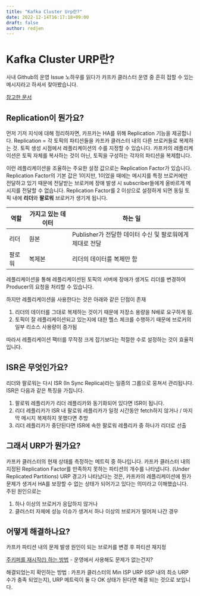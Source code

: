 ```yaml
---
title: "Kafka Cluster Urp란?"
date: 2022-12-14T16:17:18+09:00
draft: false
author: redjen
---
```


# Kafka Cluster URP란? 

사내 Github의 운영 Issue 노하우를 읽다가 카프카 클러스터 운영 중 흔히 접할 수 있는 메시지라고 하셔서 찾아봤습니다. 

[참고한 문서](https://www.instaclustr.com/support/documentation/kafka/monitoring-information/replicas/)

## Replication이 뭔가요? 

먼저 기저 지식에 대해 정리하자면, 카프카는 HA를 위해 Replication 기능을 제공합니다. 
Replication = 각 토픽의 파티션들을 카프카 클러스터 내의 다른 브로커들로 복제하는 것.
토픽 생성 시점에서 레플리케이션의 수를 지정할 수 있습니다.
카프카의 레플리케이션은 토픽 자체를 복사하는 것이 아닌, 토픽을 구성하는 각자의 파티션을 복제합니다. 

이런 레플리케이션을 조율하는 주요한 설정 값으로는 Replication Factor가 있습니다.
Replication Factor의 기본 값은 1이지만, 1이었을 때에는 메시지를 특정 브로커에만 전달하고 있기 때문에 전달받는 브로커에 장애 발생 시 subscriber들에게 올바르게 메시지를 전달할 수 없습니다.
Replication Factor를 2 이상으로 설정하게 되면 동일 토픽 내에 **리더**와 **팔로워** 브로커가 생기게 됩니다. 

역할 | 가지고 있는 데이터 | 하는 일
--- | --- | ---
리더 | 원본 | Publisher가 전달한 데이터 수신 및 팔로워에게 제대로 전달
팔로워 | 복제본 | 리더의 데이터를 복제만 함

레플리케이션을 통해 레플리케이션된 토픽의 서버에 장애가 생겨도 리더를 변경하여 Producer의 요청을 처리할 수 있습니다. 

하지만 레플리케이션을 사용한다는 것은 아래와 같은 단점이 존재
1. 리더의 데이터를 그대로 복제하는 것이기 때문에 저장소 용량을 N배로 요구하게 됨.
2. 토픽이 잘 레플리케이션되고 있는지에 대한 헬스 체크를 수행하기 때문에 브로커의 일부 리소스 사용량이 증가됨

따라서 레플리케이션 팩터를 무작정 크게 잡기보다는 적절한 수로 설정하는 것이 효율적입니다.

## ISR은 무엇인가요? 

리더와 팔로워는 다시 ISR (In Sync Replica)라는 일종의 그룹으로 뭉쳐서 관리됩니다. ISR은 다음과 같은 특징을 가집니다. 
1. 팔로워 레플리카가 리더 레플리카와 동기화되어 있다면 ISR이 됩니다.
2. 리더 레플리카가 ISR 내 팔로워 레플리카가 일정 시간동안 fetch하지 않거나 / 마지막 메시지 복제하지 못했다면 추방
3. 리더 레플리카가 중단된다면 ISR에 속한 팔로워 레플리카 중 하나가 리더로 선출

## 그래서 URP가 뭔가요?

카프카 클러스터의 현재 상태를 측정하는 메트릭 중 하나입니다.
카프카 클러스터 내의 지정된 Replication Factor를 만족하지 못하는 파티션의 개수를 나타냅니다. (Under Replicated Partitions)
URP 경고가 나타났다는 것은, 카프카의 레플리케이션에 뭔가 문제가 생겨서 HA를 보장할 수 없는 상태가 되어가고 있다는 의미라고 이해했습니다. 
주된 원인으로는
1. 하나 이상의 브로커가 응답하지 않거나
2. 클러스터 자체에 성능 이슈가 생겨서 하나 이상의 브로커가 떨어져 나간 경우

## 어떻게 해결하나요?

카프카 파티션 내의 문제 발생 원인이 되는 브로커를 변경 후 파티션 재지정

[주키퍼를 재시작(!) 하는 방법](https://stackoverflow.com/questions/51491152/fixing-under-replicated-partitions-in-kafka) - 운영에서 사용해도 문제가 없는건지?

해결되었는지 확인하는 방법 : 카프카 클러스터의 Min ISP URP (ISP 내의 최소 URP 수가 충족 되었는지), URP 메트릭이 둘 다 OK 상태가 된다면 해결 되는 것으로 보입니다. 

